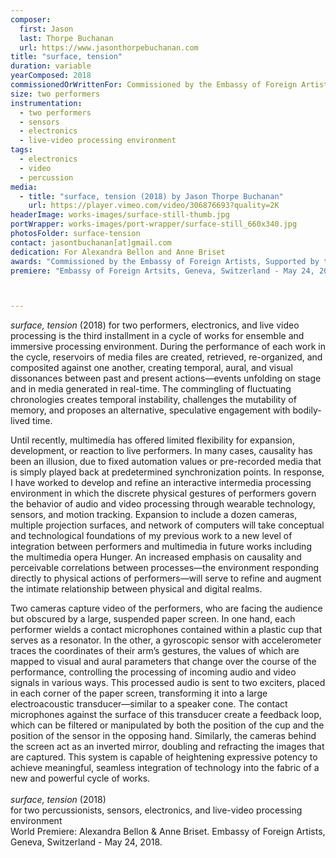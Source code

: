 ```yaml
---
composer:
  first: Jason
  last: Thorpe Buchanan
  url: https://www.jasonthorpebuchanan.com
title: "surface, tension"
duration: variable
yearComposed: 2018
commissionedOrWrittenFor: Commissioned by the Embassy of Foreign Artists
size: two performers
instrumentation:
  - two performers
  - sensors
  - electronics
  - live-video processing environment
tags:
  - electronics
  - video
  - percussion
media:
  - title: "surface, tension (2018) by Jason Thorpe Buchanan"
    url: https://player.vimeo.com/video/306876693?quality=2K
headerImage: works-images/surface-still-thumb.jpg
portWrapper: works-images/port-wrapper/surface-still_660x340.jpg
photosFolder: surface-tension
contact: jasontbuchanan[at]gmail.com
dedication: For Alexandra Bellon and Anne Briset
awards: "Commissioned by the Embassy of Foreign Artists, Supported by the Republique et Canton de Geneve"
premiere: "Embassy of Foreign Artsits, Geneva, Switzerland - May 24, 2018"



---
```


*surface, tension* (2018) for two performers, electronics, and live video processing is the third installment in a cycle of works for ensemble and immersive processing environment. During the performance of each work in the cycle, reservoirs of media files are created, retrieved, re-organized, and composited against one another, creating temporal, aural, and visual dissonances between past and present actions—events unfolding on stage and in media generated in real-time. The commingling of fluctuating chronologies creates temporal instability, challenges the mutability of memory, and proposes an alternative, speculative engagement with bodily-lived time.

Until recently, multimedia has offered limited flexibility for expansion, development, or reaction to live performers. In many cases, causality has been an illusion, due to fixed automation values or pre-recorded media that is simply played back at predetermined synchronization points. In response, I have worked to develop and refine an interactive intermedia processing environment in which the discrete physical gestures of performers govern the behavior of audio and video processing through wearable technology, sensors, and motion tracking. Expansion to include a dozen cameras, multiple projection surfaces, and network of computers will take conceptual and technological foundations of my previous work to a new level of integration between performers and multimedia in future works including the multimedia opera Hunger. An increased emphasis on causality and perceivable correlations between processes—the environment responding directly to physical actions of performers—will serve to refine and augment the intimate relationship between physical and digital realms.

Two cameras capture video of the performers, who are facing the audience but obscured by a large, suspended paper screen. In one hand, each performer wields a contact microphones contained within a plastic cup that serves as a resonator. In the other, a gyroscopic sensor with accelerometer traces the coordinates of their arm’s gestures, the values of which are mapped to visual and aural parameters that change over the course of the performance, controlling the processing of incoming audio and video signals in various ways. This processed audio is sent to two exciters, placed in each corner of the paper screen, transforming it into a large electroacoustic transducer—similar to a speaker cone. The contact microphones against the surface of this transducer create a feedback loop, which can be filtered or manipulated by both the position of the cup and the position of the sensor in the opposing hand. Similarly, the cameras behind the screen act as an inverted mirror, doubling and refracting the images that are captured. This system is capable of heightening expressive potency to achieve meaningful, seamless integration of technology into the fabric of a new and powerful cycle of works.
<br><Br>
*surface, tension* (2018)<br>
	    for two percussionists, sensors, electronics, and live-video processing environment<br>
World Premiere: Alexandra Bellon & Anne Briset. Embassy of Foreign Artists, Geneva, Switzerland - May 24, 2018.<br>
